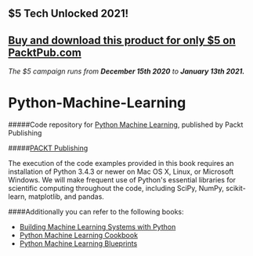 ## $5 Tech Unlocked 2021!
[Buy and download this product for only $5 on PacktPub.com](https://www.packtpub.com/)
-----
*The $5 campaign         runs from __December 15th 2020__ to __January 13th 2021.__*

# Python-Machine-Learning
#####Code repository for [Python Machine Learning](https://www.packtpub.com/big-data-and-business-intelligence/python-machine-learning?utm_source=github&utm_medium=repository&utm_campaign=9781783555130), published by Packt Publishing 

#####[PACKT Publishing](https://www.packtpub.com)

The execution of the code examples provided in this book requires an installation of Python 3.4.3 or newer on Mac OS X, Linux, or Microsoft Windows. We will make frequent use of Python's essential libraries for scientific computing throughout the code, including SciPy, NumPy, scikit-learn, matplotlib, and pandas.

####Additionally you can refer to the following books:
* [Building Machine Learning Systems with Python](https://www.packtpub.com/big-data-and-business-intelligence/building-machine-learning-systems-python?utm_source=github&utm_medium=repository&utm_campaign=9781782161400)
* [Python Machine Learning Cookbook](https://www.packtpub.com/big-data-and-business-intelligence/python-machine-learning-cookbook?utm_source=github&utm_medium=repository&utm_campaign=9781786464477)
* [Python Machine Learning Blueprints](https://www.packtpub.com/big-data-and-business-intelligence/python-machine-learning-blueprints?utm_source=github&utm_medium=repository&utm_campaign=9781784394752)
